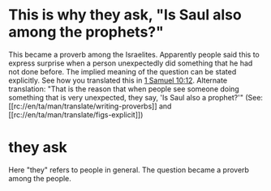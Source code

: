 # This is why they ask, "Is Saul also among the prophets?"

This became a proverb among the Israelites. Apparently people said this to express surprise when a person unexpectedly did something that he had not done before. The implied meaning of the question can be stated explicitly. See how you translated this in [1 Samuel 10:12](../10/12.md). Alternate translation: "That is the reason that when people see someone doing something that is very unexpected, they say, 'Is Saul also a prophet?'" (See: [[rc://en/ta/man/translate/writing-proverbs]] and [[rc://en/ta/man/translate/figs-explicit]])

# they ask

Here "they" refers to people in general. The question became a proverb among the people.

